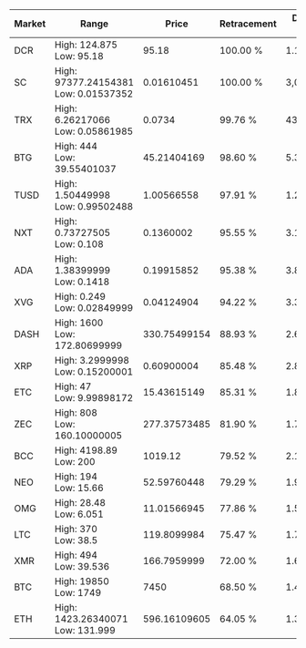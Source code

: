 | Market | Range | Price| Retracement | Doubles to 50% |
| --- | --- | --- | --- | --- |
| DCR | High: 124.875<br />Low: 95.18 | 95.18 | 100.00 % | 1.16 |
| SC | High: 97377.24154381<br />Low: 0.01537352 | 0.01610451 | 100.00 % | 3,023,291.52 |
| TRX | High: 6.26217066<br />Low: 0.05861985 | 0.0734 | 99.76 % | 43.06 |
| BTG | High: 444<br />Low: 39.55401037 | 45.21404169 | 98.60 % | 5.35 |
| TUSD | High: 1.50449998<br />Low: 0.99502488 | 1.00566558 | 97.91 % | 1.24 |
| NXT | High: 0.73727505<br />Low: 0.108 | 0.1360002 | 95.55 % | 3.11 |
| ADA | High: 1.38399999<br />Low: 0.1418 | 0.19915852 | 95.38 % | 3.83 |
| XVG | High: 0.249<br />Low: 0.02849999 | 0.04124904 | 94.22 % | 3.36 |
| DASH | High: 1600<br />Low: 172.80699999 | 330.75499154 | 88.93 % | 2.68 |
| XRP | High: 3.2999998<br />Low: 0.15200001 | 0.60900004 | 85.48 % | 2.83 |
| ETC | High: 47<br />Low: 9.99898172 | 15.43615149 | 85.31 % | 1.85 |
| ZEC | High: 808<br />Low: 160.10000005 | 277.37573485 | 81.90 % | 1.75 |
| BCC | High: 4198.89<br />Low: 200 | 1019.12 | 79.52 % | 2.16 |
| NEO | High: 194<br />Low: 15.66 | 52.59760448 | 79.29 % | 1.99 |
| OMG | High: 28.48<br />Low: 6.051 | 11.01566945 | 77.86 % | 1.57 |
| LTC | High: 370<br />Low: 38.5 | 119.8099984 | 75.47 % | 1.70 |
| XMR | High: 494<br />Low: 39.536 | 166.7959999 | 72.00 % | 1.60 |
| BTC | High: 19850<br />Low: 1749 | 7450 | 68.50 % | 1.45 |
| ETH | High: 1423.26340071<br />Low: 131.999 | 596.16109605 | 64.05 % | 1.30 |
